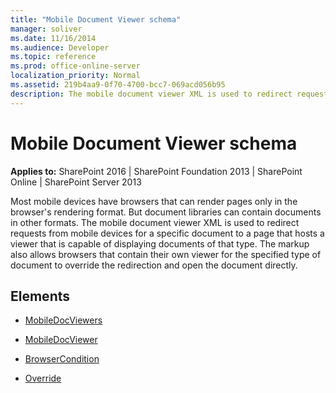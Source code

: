 ```yaml
---
title: "Mobile Document Viewer schema"
manager: soliver
ms.date: 11/16/2014
ms.audience: Developer
ms.topic: reference
ms.prod: office-online-server
localization_priority: Normal
ms.assetid: 219b4aa9-0f70-4700-bcc7-069acd056b95
description: The mobile document viewer XML is used to redirect requests from mobile devices for a specific document to a page that hosts a viewer that is capable of displaying documents of that type. 
---
```


# Mobile Document Viewer schema

**Applies to:** SharePoint 2016 | SharePoint Foundation 2013 | SharePoint Online | SharePoint Server 2013
  
Most mobile devices have browsers that can render pages only in the browser's rendering format. But document libraries can contain documents in other formats. The mobile document viewer XML is used to redirect requests from mobile devices for a specific document to a page that hosts a viewer that is capable of displaying documents of that type. The markup also allows browsers that contain their own viewer for the specified type of document to override the redirection and open the document directly. 
  
## Elements

- [MobileDocViewers](mobiledocviewers-mobile-document-viewer.md)
  
- [MobileDocViewer](mobiledocviewer-mobile-document-viewer.md)
  
- [BrowserCondition](browsercondition-mobile-document-viewer.md)
  
- [Override](override-mobile-document-viewer.md)
  

